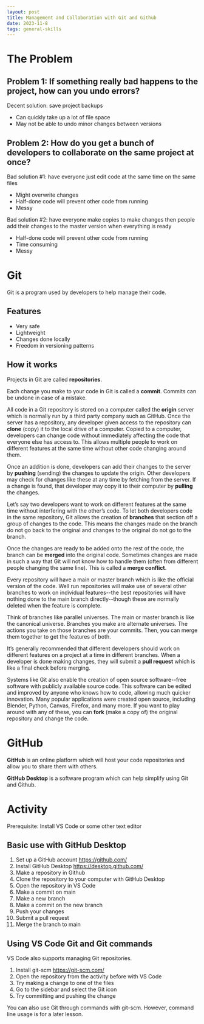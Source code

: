 ```yaml
---
layout: post
title: Management and Collaboration with Git and Github
date: 2023-11-8
tags: general-skills
---
```


# The Problem

## Problem 1: If something really bad happens to the project, how can you undo errors?

Decent solution: save project backups

- Can quickly take up a lot of file space
- May not be able to undo minor changes between versions

## Problem 2: How do you get a bunch of developers to collaborate on the same project at once?

Bad solution #1: have everyone just edit code at the same time on the same files

- Might overwrite changes
- Half-done code will prevent other code from running
- Messy

Bad solution #2: have everyone make copies to make changes then people add their changes to the master version when everything is ready

- Half-done code will prevent other code from running
- Time consuming
- Messy

# Git

Git is a program used by developers to help manage their code.

## Features

- Very safe
- Lightweight
- Changes done locally
- Freedom in versioning patterns

## How it works

Projects in Git are called **repositories**.

Each change you make to your code in Git is called a **commit**. Commits can be undone in case of a mistake.

All code in a Git repository is stored on a computer called the **origin** server which is normally run by a third party company such as GitHub. Once the server has a repository, any developer given access to the repository can **clone** (copy) it to the local drive of a computer. Copied to a computer, developers can change code without immediately affecting the code that everyone else has access to. This allows multiple people to work on different features at the same time without other code changing around them.

Once an addition is done, developers can add their changes to the server by **pushing** (sending) the changes to update the origin. Other developers may check for changes like these at any time by fetching from the server. If a change is found, that developer may copy it to their computer by **pulling** the changes.

Let’s say two developers want to work on different features at the same time without interfering with the other’s code. To let both developers code in the same repository, Git allows the creation of **branches** that section off a group of changes to the code. This means the changes made on the branch do not go back to the original and changes to the original do not go to the branch. 

Once the changes are ready to be added onto the rest of the code, the branch can be **merged** into the original code. Sometimes changes are made in such a way that Git will not know how to handle them (often from different people changing the same line). This is called a **merge conflict**.

Every repository will have a main or master branch which is like the official version of the code. Well run repositories will make use of several other branches to work on individual features--the best repositories will have nothing done to the main branch directly--though these are normally deleted when the feature is complete.

Think of branches like parallel universes. The main or master branch is like the canonical universe. Branches you make are alternate universes. The actions you take on those branches are your commits. Then, you can merge them together to get the features of both.

It’s generally recommended that different developers should work on different features on a project at a time in different branches. When a developer is done making changes, they will submit a **pull request** which is like a final check before merging.

Systems like Git also enable the creation of open source software--free software with publicly available source code. This software can be edited and improved by anyone who knows how to code, allowing much quicker innovation. Many popular applications were created open source, including Blender, Python, Canvas, Firefox, and many more. If you want to play around with any of these, you can **fork** (make a copy of) the original repository and change the code.

# GitHub

**GitHub** is an online platform which will host your code repositories and allow you to share them with others.

**GitHub Desktop** is a software program which can help simplify using Git and Github.

# Activity

Prerequisite: Install VS Code or some other text editor

## Basic use with GitHub Desktop

1. Set up a GitHub account https://github.com/
2. Install GitHub Desktop https://desktop.github.com/
3. Make a repository in Github
4. Clone the repository to your computer with GitHub Desktop
5. Open the repository in VS Code
6. Make a commit on main
7. Make a new branch
8. Make a commit on the new branch
9. Push your changes
10. Submit a pull request
11. Merge the branch to main

## Using VS Code Git and Git commands

VS Code also supports managing Git repositories.

1. Install git-scm https://git-scm.com/
2. Open the repository from the activity before with VS Code
3. Try making a change to one of the files
4. Go to the sidebar and select the Git icon
5. Try committing and pushing the change

You can also use Git through commands with git-scm. However, command line usage is for a later lesson.
